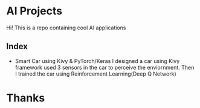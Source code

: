 # AI Projects

Hi! This is a repo containing cool AI applications

## Index

- Smart Car using Kivy & PyTorch/Keras
I designed a car using Kivy framework used 3 sensors in the car to perceive the enviornment.
Then I trained the car using Reinforcement Learning(Deep Q Network)

# Thanks